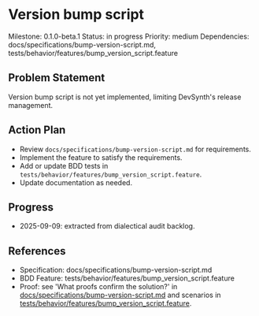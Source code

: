 # Version bump script
Milestone: 0.1.0-beta.1
Status: in progress
Priority: medium
Dependencies: docs/specifications/bump-version-script.md, tests/behavior/features/bump_version_script.feature

## Problem Statement
Version bump script is not yet implemented, limiting DevSynth's release management.

## Action Plan
- Review `docs/specifications/bump-version-script.md` for requirements.
- Implement the feature to satisfy the requirements.
- Add or update BDD tests in `tests/behavior/features/bump_version_script.feature`.
- Update documentation as needed.

## Progress
- 2025-09-09: extracted from dialectical audit backlog.

## References
- Specification: docs/specifications/bump-version-script.md
- BDD Feature: tests/behavior/features/bump_version_script.feature
- Proof: see 'What proofs confirm the solution?' in [docs/specifications/bump-version-script.md](../docs/specifications/bump-version-script.md) and scenarios in [tests/behavior/features/bump_version_script.feature](../tests/behavior/features/bump_version_script.feature).
